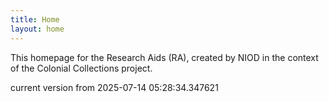 ```yaml
---
title: Home
layout: home
---
```


This homepage for the Research Aids (RA), created by NIOD in the context of the Colonial Collections project. 


current version from 2025-07-14 05:28:34.347621